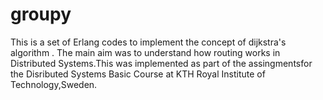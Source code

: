 # groupy
This is a set of Erlang codes to implement the concept of dijkstra's algorithm . The main aim was to understand how routing
works in Distributed Systems.This was implemented as part of the assingmentsfor the Disributed Systems Basic Course at
KTH Royal Institute of Technology,Sweden.

